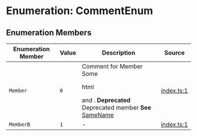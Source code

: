 # Enumeration: CommentEnum

## Enumeration Members

| Enumeration Member | Value | Description | Source |
| ------ | ------ | ------ | ------ |
| `Member` | `0` | Comment for Member Some <p> html </p> and <tag></tag>. **Deprecated** Deprecated member **See** [SameName](../interfaces/SameName.md) | [index.ts:1](http://source-url) |
| `MemberB` | `1` | - | [index.ts:1](http://source-url) |
